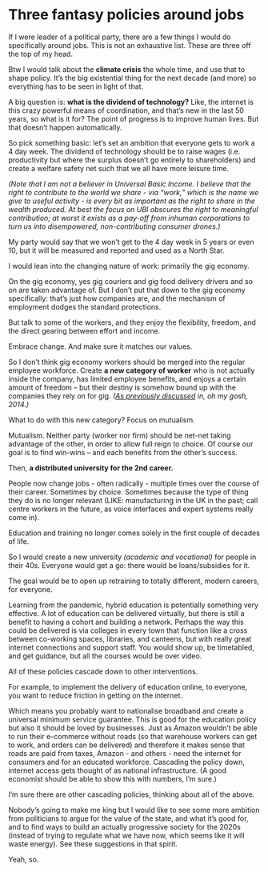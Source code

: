 # Three fantasy policies around jobs

If I were leader of a political party, there are a few things I would do
specifically around jobs. This is not an exhaustive list. These are three off
the top of my head.

Btw I would talk about the **climate crisis** the whole time, and use that to
shape policy. It’s the big existential thing for the next decade (and more) so
everything has to be seen in light of that.

A big question is: **what is the dividend of technology?** Like, the internet
is this crazy powerful means of coordination, and that’s new in the last 50
years, so what is it for? The point of progress is to improve human lives. But
that doesn’t happen automatically.

So pick something basic: let’s set an ambition that everyone gets to work a 4
day week. The dividend of technology should be to raise wages (i.e.
productivity but where the surplus doesn’t go entirely to shareholders) and
create a welfare safety net such that we all have more leisure time.

_(Note that I am not a believer in Universal Basic Income. I believe that the
right to contribute to the world we share - via “work,” which is the name we
give to useful activity - is every bit as important as the right to share in
the wealth produced. At best the focus on UBI obscures the right to meaningful
contribution; at worst it exists as a pay-off from inhuman corporations to
turn us into disempowered, non-contributing consumer drones.)_

My party would say that we won’t get to the 4 day week in 5 years or even 10,
but it will be measured and reported and used as a North Star.

I would lean into the changing nature of work: primarily the gig economy.

On the gig economy, yes gig couriers and gig food delivery drivers and so on
are taken advantage of. But I don’t put that down to the gig economy
specifically: that’s just how companies are, and the mechanism of employment
dodges the standard protections.

But talk to some of the workers, and they enjoy the flexibility, freedom, and
the direct gearing between effort and income.

Embrace change. And make sure it matches our values.

So I don’t think gig economy workers should be merged into the regular
employee workforce. Create **a new category of worker** who is not actually
inside the company, has limited employee benefits, and enjoys a certain amount
of freedom – but their destiny is somehow bound up with the companies they
rely on for gig. _([As previously discussed](/home/2014/12/30/city_link) in,
oh my gosh, 2014.)_

What to do with this new category? Focus on mutualism.

Mutualism. Neither party (worker nor firm) should be net-net taking advantage
of the other, in order to allow full reign to choice. Of course our goal is to
find win-wins – and each benefits from the other’s success.

Then, **a distributed university for the 2nd career.**

People now change jobs - often radically - multiple times over the course of
their career. Sometimes by choice. Sometimes because the type of thing they do
is no longer relevant (LIKE: manufacturing in the UK in the past; call centre
workers in the future, as voice interfaces and expert systems really come in).

Education and training no longer comes solely in the first couple of decades
of life.

So I would create a new university _(academic and vocational)_ for people in
their 40s. Everyone would get a go: there would be loans/subsidies for it.

The goal would be to open up retraining to totally different, modern careers,
for everyone.

Learning from the pandemic, hybrid education is potentially something very
effective. A lot of education can be delivered virtually, but there is still a
benefit to having a cohort and building a network. Perhaps the way this could
be delivered is via colleges in every town that function like a cross between
co-working spaces, libraries, and canteens, but with really great internet
connections and support staff. You would show up, be timetabled, and get
guidance, but all the courses would be over video.

All of these policies cascade down to other interventions.

For example, to implement the delivery of education online, to everyone, you
want to reduce friction in getting on the internet.

Which means you probably want to nationalise broadband and create a universal
minimum service guarantee. This is good for the education policy but also it
should be loved by businesses. Just as Amazon wouldn’t be able to run their
e-commerce without roads (so that warehouse workers can get to work, and
orders can be delivered) and therefore it makes sense that roads are paid from
taxes, Amazon - and others - need the internet for consumers and for an
educated workforce. Cascading the policy down, internet access gets thought of
as national infrastructure. (A good economist should be able to show this with
numbers, I’m sure.)

I’m sure there are other cascading policies, thinking about all of the above.

Nobody’s going to make me king but I would like to see some more ambition from
politicians to argue for the value of the state, and what it’s good for, and
to find ways to build an actually progressive society for the 2020s (instead
of trying to regulate what we have now, which seems like it will waste
energy). See these suggestions in that spirit.

Yeah, so.
